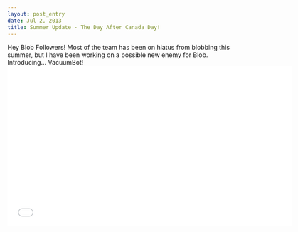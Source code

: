 ```yaml
---
layout: post_entry
date: Jul 2, 2013
title: Summer Update - The Day After Canada Day!
---
```

Hey Blob Followers! Most of the team has been on hiatus from blobbing this summer, but I have been working on a possible new enemy for Blob. Introducing... VacuumBot!  
    <iframe allowfullscreen="" frameborder="0" height="360" src="//www.youtube.com/embed/WP_-FEdREHU?rel=0" width="640"/>
Keep an eye out for future Summer Blob Updates, including new maps and features! See you then!  
    - Ian